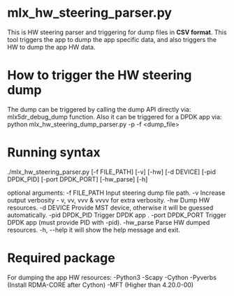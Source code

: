 # mlx_hw_steering_parser.py
This is HW steering parser and triggering for dump files in **CSV format**.
This tool triggers the app to dump the app specific data, and also triggers
the HW to dump the app HW data.


How to trigger the HW steering dump
===================================
The dump can be triggered by calling the dump API directly via:
mlx5dr_debug_dump function.
Also it can be triggered for a DPDK app via:
python mlx_hw_steering_dump_parser.py -p <DPDK PID> -f <dump_file>


Running syntax
==============
./mlx_hw_steering_parser.py [-f FILE_PATH] [-v] [-hw] [-d DEVICE]
                            [-pid DPDK_PID] [-port DPDK_PORT] [-hw_parse]
                            [-h]

optional arguments:
  -f FILE_PATH     Input steering dump file path.
  -v               Increase output verbosity - v, vv, vvv & vvvv for extra
                   verbosity.
  -hw              Dump HW resources.
  -d DEVICE        Provide MST device, otherwise it will be guessed automatically.
  -pid DPDK_PID    Trigger DPDK app <PID>.
  -port DPDK_PORT  Trigger DPDK app <PORT> (must provide PID with -pid).
  -hw_parse        Parse HW dumped resources.
  -h, --help       it will show the help message and exit.


Required package
===================
For dumping the app HW resources:
 -Python3
 -Scapy
 -Cython
 -Pyverbs (Install RDMA-CORE after Cython)
 -MFT (Higher than 4.20.0-00)

